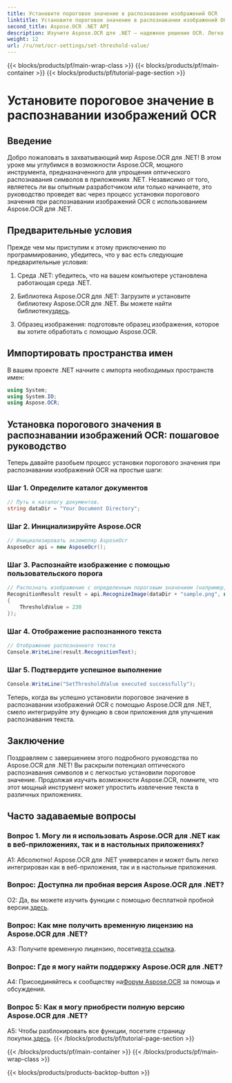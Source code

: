 ```yaml
---
title: Установите пороговое значение в распознавании изображений OCR
linktitle: Установите пороговое значение в распознавании изображений OCR
second_title: Aspose.OCR .NET API
description: Изучите Aspose.OCR для .NET — надежное решение OCR. Легко устанавливайте собственные пороговые значения. Улучшите распознавание текста в своих приложениях.
weight: 12
url: /ru/net/ocr-settings/set-threshold-value/
---
```


{{< blocks/products/pf/main-wrap-class >}}
{{< blocks/products/pf/main-container >}}
{{< blocks/products/pf/tutorial-page-section >}}

# Установите пороговое значение в распознавании изображений OCR

## Введение

Добро пожаловать в захватывающий мир Aspose.OCR для .NET! В этом уроке мы углубимся в возможности Aspose.OCR, мощного инструмента, предназначенного для упрощения оптического распознавания символов в приложениях .NET. Независимо от того, являетесь ли вы опытным разработчиком или только начинаете, это руководство проведет вас через процесс установки порогового значения при распознавании изображений OCR с использованием Aspose.OCR для .NET.

## Предварительные условия

Прежде чем мы приступим к этому приключению по программированию, убедитесь, что у вас есть следующие предварительные условия:

1. Среда .NET: убедитесь, что на вашем компьютере установлена работающая среда .NET.

2.  Библиотека Aspose.OCR для .NET: Загрузите и установите библиотеку Aspose.OCR для .NET. Вы можете найти библиотеку[здесь](https://releases.aspose.com/ocr/net/).

3. Образец изображения: подготовьте образец изображения, которое вы хотите обработать с помощью Aspose.OCR.

## Импортировать пространства имен

В вашем проекте .NET начните с импорта необходимых пространств имен:

```csharp
using System;
using System.IO;
using Aspose.OCR;
```

## Установка порогового значения в распознавании изображений OCR: пошаговое руководство

Теперь давайте разобьем процесс установки порогового значения при распознавании изображений OCR на простые шаги:

### Шаг 1. Определите каталог документов

```csharp
// Путь к каталогу документов.
string dataDir = "Your Document Directory";
```

### Шаг 2. Инициализируйте Aspose.OCR

```csharp
// Инициализировать экземпляр AsposeOcr
AsposeOcr api = new AsposeOcr();
```

### Шаг 3. Распознайте изображение с помощью пользовательского порога

```csharp
// Распознать изображение с определенным пороговым значением (например, 230)
RecognitionResult result = api.RecognizeImage(dataDir + "sample.png", new RecognitionSettings
{
    ThresholdValue = 230
});
```

### Шаг 4. Отображение распознанного текста

```csharp
// Отображение распознанного текста
Console.WriteLine(result.RecognitionText);
```

### Шаг 5. Подтвердите успешное выполнение

```csharp
Console.WriteLine("SetThresholdValue executed successfully");
```

Теперь, когда вы успешно установили пороговое значение в распознавании изображений OCR с помощью Aspose.OCR для .NET, смело интегрируйте эту функцию в свои приложения для улучшения распознавания текста.

## Заключение

Поздравляем с завершением этого подробного руководства по Aspose.OCR для .NET! Вы раскрыли потенциал оптического распознавания символов и с легкостью установили пороговое значение. Продолжая изучать возможности Aspose.OCR, помните, что этот мощный инструмент может упростить извлечение текста в различных приложениях.

## Часто задаваемые вопросы

### Вопрос 1. Могу ли я использовать Aspose.OCR для .NET как в веб-приложениях, так и в настольных приложениях?

А1: Абсолютно! Aspose.OCR для .NET универсален и может быть легко интегрирован как в веб-приложения, так и в настольные приложения.

### Вопрос: Доступна ли пробная версия Aspose.OCR для .NET?

 О2: Да, вы можете изучить функции с помощью бесплатной пробной версии.[здесь](https://releases.aspose.com/).

### Вопрос: Как мне получить временную лицензию на Aspose.OCR для .NET?

 A3: Получите временную лицензию, посетив[эта ссылка](https://purchase.aspose.com/temporary-license/).

### Вопрос: Где я могу найти поддержку Aspose.OCR для .NET?

 A4: Присоединяйтесь к сообществу на[Форум Aspose.OCR](https://forum.aspose.com/c/ocr/16) за помощь и обсуждения.

### Вопрос 5: Как я могу приобрести полную версию Aspose.OCR для .NET?

 A5: Чтобы разблокировать все функции, посетите страницу покупки.[здесь](https://purchase.aspose.com/buy).
{{< /blocks/products/pf/tutorial-page-section >}}

{{< /blocks/products/pf/main-container >}}
{{< /blocks/products/pf/main-wrap-class >}}

{{< blocks/products/products-backtop-button >}}
